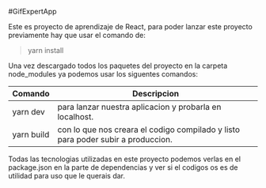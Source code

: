 #GifExpertApp

Este es proyecto de aprendizaje de React, para poder lanzar este proyecto previamente hay que
usar el comando de:

> yarn install

Una vez descargado todos los paquetes del proyecto en la carpeta node_modules ya podemos usar los
siguentes comandos:

| Comando    | Descripcion                                                                      |
| ---------- | -------------------------------------------------------------------------------- |
| yarn dev   | para lanzar nuestra aplicacion y probarla en localhost.                          |
| yarn build | con lo que nos creara el codigo compilado y listo para poder subir a produccion. |

Todas las tecnologias utilizadas en este proyecto podemos verlas en el package.json en la parte
de dependencias y ver si el codigos os es de utilidad para uso que le querais dar.
